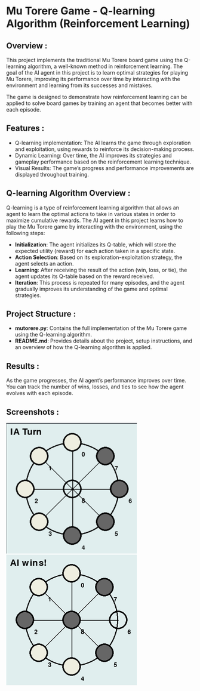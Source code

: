 # Mu Torere Game - Q-learning Algorithm (Reinforcement Learning)
## Overview :

This project implements the traditional Mu Torere board game using the Q-learning algorithm, a well-known method in reinforcement learning. 
The goal of the AI agent in this project is to learn optimal strategies for playing Mu Torere, improving its performance over time by interacting with the environment and learning from its successes and mistakes.

The game is designed to demonstrate how reinforcement learning can be applied to solve board games by training an agent that becomes better with each episode.

## Features :
- Q-learning implementation: The AI learns the game through exploration and exploitation, using rewards to reinforce its decision-making process.
- Dynamic Learning: Over time, the AI improves its strategies and gameplay performance based on the reinforcement learning technique.
- Visual Results: The game’s progress and performance improvements are displayed throughout training.

## Q-learning Algorithm Overview :
Q-learning is a type of reinforcement learning algorithm that allows an agent to learn the optimal actions to take in various states in order to maximize cumulative rewards. 
The AI agent in this project learns how to play the Mu Torere game by interacting with the environment, using the following steps:
- **Initialization**: The agent initializes its Q-table, which will store the expected utility (reward) for each action taken in a specific state.
- **Action Selection**: Based on its exploration-exploitation strategy, the agent selects an action.
- **Learning**: After receiving the result of the action (win, loss, or tie), the agent updates its Q-table based on the reward received.
- **Iteration**: This process is repeated for many episodes, and the agent gradually improves its understanding of the game and optimal strategies.

## Project Structure :
- **mutorere.py**: Contains the full implementation of the Mu Torere game using the Q-learning algorithm.
- **README.md**: Provides details about the project, setup instructions, and an overview of how the Q-learning algorithm is applied.
  
## Results :
As the game progresses, the AI agent’s performance improves over time. You can track the number of wins, losses, and ties to see how the agent evolves with each episode.

## Screenshots : 
![Board Screenshot](images/1.png)
![Board Screenshot](images/2.png)
